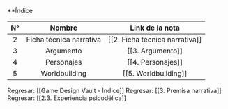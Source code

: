 
**Índice

| N°  |         Nombre          |        Link de la nota         |
| :-: | :---------------------: | :----------------------------: |
|  2  | Ficha técnica narrativa | [[2. Ficha técnica narrativa]] |
|  3  |        Argumento        |        [[3. Argumento]]        |
|  4  |       Personajes        |       [[4. Personajes]]        |
|  5  |      Worldbuilding      |      [[5. Worldbuilding]]      |


Regresar: [[Game Design Vault - Índice]]
Regresar: [[3. Premisa narrativa]]
Regresar: [[2.3. Experiencia psicodélica]]

